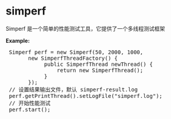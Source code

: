 simperf
=======

Simperf 是一个简单的性能测试工具，它提供了一个多线程测试框架

<b>Example:</b>
<pre>
 Simperf perf = new Simperf(50, 2000, 1000, 
       new SimperfThreadFactory() {
            public SimperfThread newThread() {
                return new SimperfThread();
            }
       });
 // 设置结果输出文件，默认 simperf-result.log
 perf.getPrintThread().setLogFile("simperf.log");
 // 开始性能测试
 perf.start();
 </pre>